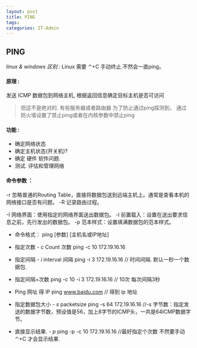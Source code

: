 ```yaml
---
layout: post
title: PING
tags: 
categories: IT-Admin
---
```


## PING 

*linux & windows 区别 :*
Linux 需要 ⌃+C 手动终止.不然会一直ping。

#### 原理 :

发送 ICMP 数据包到网络主机, 根据返回信息确定目标主机是否可访问
> 但这不是绝对的. 有些服务器或者路由器 为了防止通过ping探测到，
> 通过防火墙设置了禁止ping或者在内核参数中禁止ping

#### 功能 :

- 确定网络状态
- 确定主机状态(开关机)?
- 确定 硬件 软件问题.
- 测试. 评估和管理网络

#### 命令参数 ：

-r 忽略普通的Routing Table，直接将数据包送到远端主机上。通常是查看本机的网络接口是否有问题。
-R 记录路由过程。

-I 网络界面：使用指定的网络界面送出数据包。
-l 前置载入：设置在送出要求信息之前，先行发出的数据包。
-p 范本样式：设置填满数据包的范本样式。



- 命令格式：
	ping [参数] [主机名或IP地址]

- 指定次数  *- c* Count 次数
	ping -c 10 172.19.16.16

- 指定间隔   *- i* interval  间隔
	ping -i 3 172.19.16.16
	// 时间间隔.   默认一秒一个数据包.

- 指定间隔+次数
	ping -c 10 -i 3 172.19.16.16
	// 10次 每次间隔3秒

- Ping 网址 得 IP
	ping www.baidu.com
	// 得到 ip 地址

- 指定数据包大小  *- s*  packetsize 
	ping -s 64 172.19.16.16
	//-s 字节数：指定发送的数据字节数，预设值是56，加上8字节的ICMP头，一共是64ICMP数据字节。
 
- 直接显示结果.   *- p* 
	ping -p -c 10 172.19.16.16
	//最好指定个次数 不然要手动 ⌃+C 才会显示结果.



